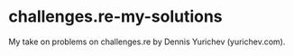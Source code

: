 # challenges.re-my-solutions
My take on problems on challenges.re by Dennis Yurichev (yurichev.com).

